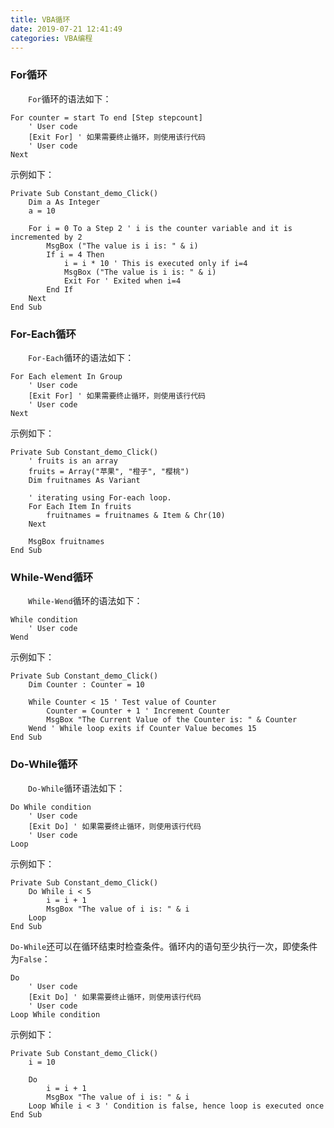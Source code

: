 ```yaml
---
title: VBA循环
date: 2019-07-21 12:41:49
categories: VBA编程
---
```

### For循环

&emsp;&emsp;`For`循环的语法如下：

``` vbscript
For counter = start To end [Step stepcount]
    ' User code
    [Exit For] ' 如果需要终止循环，则使用该行代码
    ' User code
Next
```
<!--more-->
示例如下：

``` vbscript
Private Sub Constant_demo_Click()
    Dim a As Integer
    a = 10

    For i = 0 To a Step 2 ' i is the counter variable and it is incremented by 2
        MsgBox ("The value is i is: " & i)
        If i = 4 Then
            i = i * 10 ' This is executed only if i=4
            MsgBox ("The value is i is: " & i)
            Exit For ' Exited when i=4
        End If
    Next
End Sub
```

### For-Each循环

&emsp;&emsp;`For-Each`循环的语法如下：

``` vbscript
For Each element In Group
    ' User code
    [Exit For] ' 如果需要终止循环，则使用该行代码
    ' User code
Next
```

示例如下：

``` vbscript
Private Sub Constant_demo_Click()
    ' fruits is an array
    fruits = Array("苹果", "橙子", "樱桃")
    Dim fruitnames As Variant

    ' iterating using For-each loop.
    For Each Item In fruits
        fruitnames = fruitnames & Item & Chr(10)
    Next

    MsgBox fruitnames
End Sub
```

### While-Wend循环

&emsp;&emsp;`While-Wend`循环的语法如下：

``` vbscript
While condition
    ' User code
Wend
````

示例如下：

``` vbscript
Private Sub Constant_demo_Click()
    Dim Counter : Counter = 10

    While Counter < 15 ' Test value of Counter
        Counter = Counter + 1 ' Increment Counter
        MsgBox "The Current Value of the Counter is: " & Counter
    Wend ' While loop exits if Counter Value becomes 15
End Sub
```

### Do-While循环

&emsp;&emsp;`Do-While`循环语法如下：

``` vbscript
Do While condition
    ' User code
    [Exit Do] ' 如果需要终止循环，则使用该行代码
    ' User code
Loop
```

示例如下：

``` vbscript
Private Sub Constant_demo_Click()
    Do While i < 5
        i = i + 1
        MsgBox "The value of i is: " & i
    Loop
End Sub
```

`Do-While`还可以在循环结束时检查条件。循环内的语句至少执行一次，即使条件为`False`：

``` vbscript
Do
    ' User code
    [Exit Do] ' 如果需要终止循环，则使用该行代码
    ' User code
Loop While condition
```

示例如下：

``` vbscript
Private Sub Constant_demo_Click()
    i = 10

    Do
        i = i + 1
        MsgBox "The value of i is: " & i
    Loop While i < 3 ' Condition is false, hence loop is executed once
End Sub
```